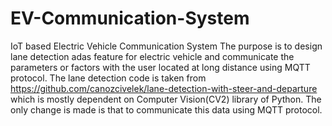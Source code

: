 # EV-Communication-System
IoT based Electric Vehicle Communication System
The purpose is to design lane detection adas feature for electric vehicle and communicate the parameters or factors with the user located at long distance using MQTT protocol.
The lane detection code is taken from https://github.com/canozcivelek/lane-detection-with-steer-and-departure which is mostly dependent on Computer Vision(CV2) library of Python. 
The only change is made is that to communicate this data using MQTT protocol.
